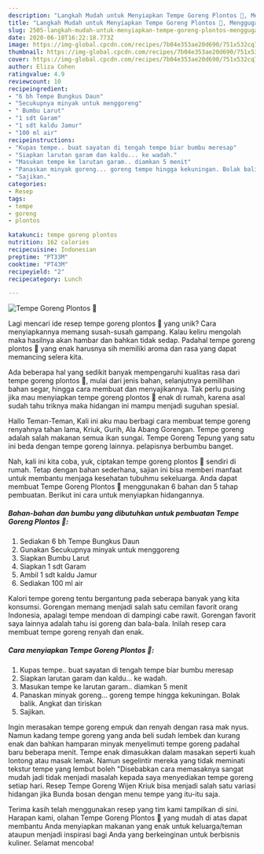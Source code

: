 ```yaml
---
description: "Langkah Mudah untuk Menyiapkan Tempe Goreng Plontos 🧂, Menggugah Selera"
title: "Langkah Mudah untuk Menyiapkan Tempe Goreng Plontos 🧂, Menggugah Selera"
slug: 2505-langkah-mudah-untuk-menyiapkan-tempe-goreng-plontos-menggugah-selera
date: 2020-06-10T16:22:18.773Z
image: https://img-global.cpcdn.com/recipes/7b04e353ae20d690/751x532cq70/tempe-goreng-plontos-🧂-foto-resep-utama.jpg
thumbnail: https://img-global.cpcdn.com/recipes/7b04e353ae20d690/751x532cq70/tempe-goreng-plontos-🧂-foto-resep-utama.jpg
cover: https://img-global.cpcdn.com/recipes/7b04e353ae20d690/751x532cq70/tempe-goreng-plontos-🧂-foto-resep-utama.jpg
author: Eliza Cohen
ratingvalue: 4.9
reviewcount: 10
recipeingredient:
- "6 bh Tempe Bungkus Daun"
- "Secukupnya minyak untuk menggoreng"
- " Bumbu Larut"
- "1 sdt Garam"
- "1 sdt kaldu Jamur"
- "100 ml air"
recipeinstructions:
- "Kupas tempe.. buat sayatan di tengah tempe biar bumbu meresap"
- "Siapkan larutan garam dan kaldu... ke wadah."
- "Masukan tempe ke larutan garam.. diamkan 5 menit"
- "Panaskan minyak goreng... goreng tempe hingga kekuningan. Bolak balik. Angkat dan tiriskan"
- "Sajikan."
categories:
- Resep
tags:
- tempe
- goreng
- plontos

katakunci: tempe goreng plontos 
nutrition: 162 calories
recipecuisine: Indonesian
preptime: "PT33M"
cooktime: "PT43M"
recipeyield: "2"
recipecategory: Lunch

---
```



![Tempe Goreng Plontos 🧂](https://img-global.cpcdn.com/recipes/7b04e353ae20d690/751x532cq70/tempe-goreng-plontos-🧂-foto-resep-utama.jpg)

Lagi mencari ide resep tempe goreng plontos 🧂 yang unik? Cara menyiapkannya memang susah-susah gampang. Kalau keliru mengolah maka hasilnya akan hambar dan bahkan tidak sedap. Padahal tempe goreng plontos 🧂 yang enak harusnya sih memiliki aroma dan rasa yang dapat memancing selera kita.

Ada beberapa hal yang sedikit banyak mempengaruhi kualitas rasa dari tempe goreng plontos 🧂, mulai dari jenis bahan, selanjutnya pemilihan bahan segar, hingga cara membuat dan menyajikannya. Tak perlu pusing jika mau menyiapkan tempe goreng plontos 🧂 enak di rumah, karena asal sudah tahu triknya maka hidangan ini mampu menjadi suguhan spesial.

Hallo Teman-Teman, Kali ini aku mau berbagi cara membuat tempe goreng renyahnya tahan lama, Kriuk, Gurih, Ala Abang Gorengan. Tempe goreng adalah salah makanan semua ikan sungai. Tempe Goreng Tepung yang satu ini beda dengan tempe goreng lainnya. pelapisnya berbumbu banget.


Nah, kali ini kita coba, yuk, ciptakan tempe goreng plontos 🧂 sendiri di rumah. Tetap dengan bahan sederhana, sajian ini bisa memberi manfaat untuk membantu menjaga kesehatan tubuhmu sekeluarga. Anda dapat membuat Tempe Goreng Plontos 🧂 menggunakan 6 bahan dan 5 tahap pembuatan. Berikut ini cara untuk menyiapkan hidangannya.

<!--inarticleads1-->

##### Bahan-bahan dan bumbu yang dibutuhkan untuk pembuatan Tempe Goreng Plontos 🧂:

1. Sediakan 6 bh Tempe Bungkus Daun
1. Gunakan Secukupnya minyak untuk menggoreng
1. Siapkan  Bumbu Larut
1. Siapkan 1 sdt Garam
1. Ambil 1 sdt kaldu Jamur
1. Sediakan 100 ml air


Kalori tempe goreng tentu bergantung pada seberapa banyak yang kita konsumsi. Gorengan memang menjadi salah satu cemilan favorit orang Indonesia, apalagi tempe mendoan di dampingi cabe rawit. Gorengan favorit saya lainnya adalah tahu isi goreng dan bala-bala. Inilah resep cara membuat tempe goreng renyah dan enak. 

<!--inarticleads2-->

##### Cara menyiapkan Tempe Goreng Plontos 🧂:

1. Kupas tempe.. buat sayatan di tengah tempe biar bumbu meresap
1. Siapkan larutan garam dan kaldu... ke wadah.
1. Masukan tempe ke larutan garam.. diamkan 5 menit
1. Panaskan minyak goreng... goreng tempe hingga kekuningan. Bolak balik. Angkat dan tiriskan
1. Sajikan.


Ingin merasakan tempe goreng empuk dan renyah dengan rasa mak nyus. Namun kadang tempe goreng yang anda beli sudah lembek dan kurang enak dan bahkan hamparan minyak menyelimuti tempe goreng padahal baru beberapa menit. Tempe enak dimasukkan dalam masakan seperti kuah lontong atau masak lemak. Namun segelintir mereka yang tidak meminati tekstur tempe yang lembut boleh &#34;Disebabkan cara memasaknya sangat mudah jadi tidak menjadi masalah kepada saya menyediakan tempe goreng setiap hari. Resep Tempe Goreng Wijen Kriuk bisa menjadi salah satu variasi hidangan jika Bunda bosan dengan menu tempe yang itu-itu saja. 

Terima kasih telah menggunakan resep yang tim kami tampilkan di sini. Harapan kami, olahan Tempe Goreng Plontos 🧂 yang mudah di atas dapat membantu Anda menyiapkan makanan yang enak untuk keluarga/teman ataupun menjadi inspirasi bagi Anda yang berkeinginan untuk berbisnis kuliner. Selamat mencoba!
